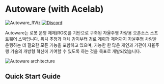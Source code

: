 # Autoware (with Acelab)

![Autoware_RViz](https://user-images.githubusercontent.com/63835446/158918717-58d6deaf-93fb-47f9-891d-e242b02cba7b.png)
[![Discord](https://img.shields.io/discord/953808765935816715?label=Autoware%20Discord&style=for-the-badge)](https://discord.gg/Q94UsPvReQ)

Autoware는 로봇 운영 체제(ROS)를 기반으로 구축된 자율주행 차량용 오픈소스 소프트웨어 스택입니다. 위치 추정과 객체 감지부터 경로 계획과 제어까지 자율주행 차량을 운행하는 데 필요한 모든 기능을 포함하고 있으며, 가능한 한 많은 개인과 기관이 자율주행 기술의 개방형 혁신에 기여할 수 있도록 하는 것을 목표로 개발되었습니다.

![Autoware architecture](https://static.wixstatic.com/media/984e93_552e338be28543c7949717053cc3f11f~mv2.png/v1/crop/x_0,y_1,w_1500,h_879/fill/w_863,h_506,al_c,usm_0.66_1.00_0.01,enc_auto/Autoware-GFX_edited.png)

## Quick Start Guide











